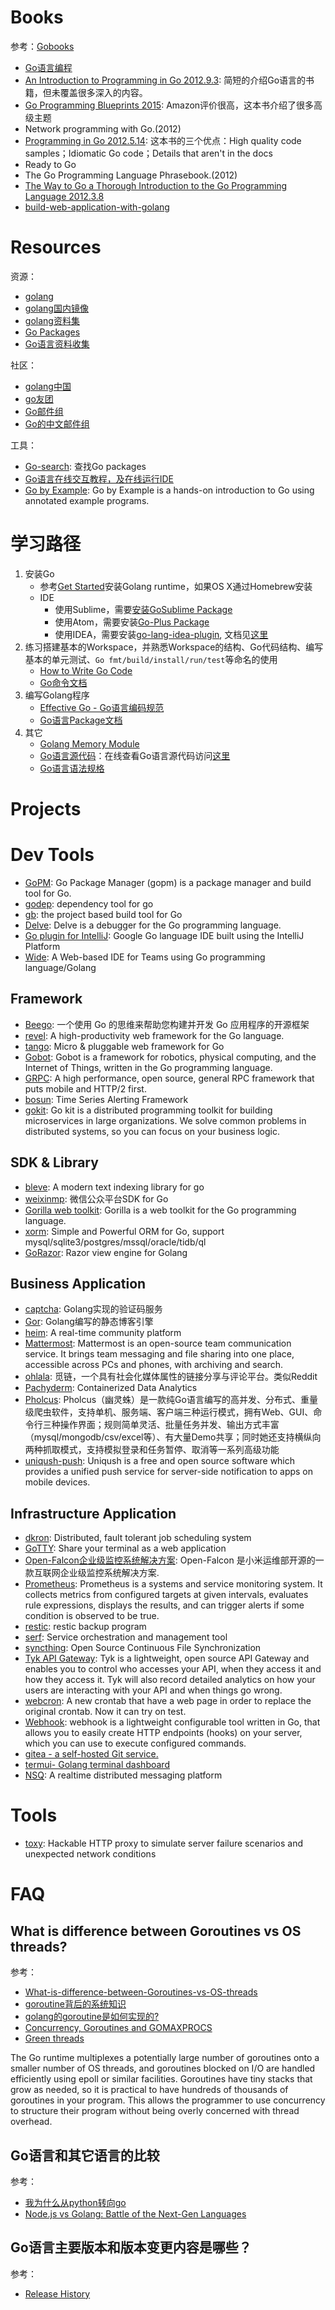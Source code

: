 # Books

参考：[Gobooks](https://github.com/dariubs/GoBooks)

- [Go语言编程](http://book.douban.com/subject/11577300/)
- [An Introduction to Programming in Go 2012.9.3](http://www.amazon.com/Introduction-Programming-Go-Caleb-Doxsey/dp/1478355824/ref=sr_1_2?ie=UTF8&qid=1438760964&sr=8-2&keywords=golang): 简短的介绍Go语言的书籍，但未覆盖很多深入的内容。
- [Go Programming Blueprints 2015](http://www.amazon.com/Go-Programming-Blueprints-Development-Challenges/dp/1783988029/ref=sr_1_1?ie=UTF8&qid=1438760964&sr=8-1&keywords=golang): Amazon评价很高，这本书介绍了很多高级主题
- Network programming with Go.(2012)
- [Programming in Go 2012.5.14](http://www.amazon.com/Programming-Go-Creating-Applications-Developers/dp/0321774639/ref=sr_1_4?ie=UTF8&qid=1438760964&sr=8-4&keywords=golang): 这本书的三个优点：High quality code samples；Idiomatic Go code；Details that aren't in the docs
- Ready to Go
- The Go Programming Language Phrasebook.(2012)
- [The Way to Go a Thorough Introduction to the Go Programming Language 2012.3.8](http://www.amazon.com/Way-Go-Thorough-Introduction-Programming/dp/1469769166/ref=sr_1_9?ie=UTF8&qid=1438760964&sr=8-9&keywords=golang)
- [build-web-application-with-golang](https://github.com/astaxie/build-web-application-with-golang) 

# Resources

资源：

- [golang](http://golang.org/)
- [golang国内镜像](http://docscn.studygolang.com/)
- [golang资料集](https://github.com/ty4z2008/Qix/blob/master/golang.md)
- [Go Packages](https://godoc.org/)
- [Go语言资料收集](https://github.com/wonderfo/wonderfogo/wiki)

社区：

- [golang中国](http://golangtc.com/)
- [go友团](http://golanghome.com/)
- [Go邮件组](http://groups.google.com/group/golang-nuts)
- [Go的中文邮件组](http://groups.google.com/group/golang-china)

工具：

- [Go-search](http://go-search.org/): 查找Go packages
- [Go语言在线交互教程，及在线运行IDE](http://tour.golang.org/welcome/1)
- [Go by Example](https://gobyexample.com/): Go by Example is a hands-on introduction to Go using annotated example programs. 

# 学习路径

1. 安装Go
	- 参考[Get Started](http://golang.org/doc/install)安装Golang runtime，如果OS X通过Homebrew安装
	- IDE
		- 使用Sublime，需要[安装GoSublime Package](https://github.com/DisposaBoy/GoSublime)
		- 使用Atom，需要安装[Go-Plus Package](https://atom.io/packages/go-plus)
		- 使用IDEA，需要安装[go-lang-idea-plugin](https://github.com/go-lang-plugin-org/go-lang-idea-plugin/wiki/Documentation), 文档见[这里](https://github.com/go-lang-plugin-org/go-lang-idea-plugin/wiki/Documentation)
1. 练习搭建基本的Workspace，并熟悉Workspace的结构、Go代码结构、编写基本的单元测试、`Go fmt/build/install/run/test`等命名的使用
	- [How to Write Go Code](http://golang.org/doc/code.html)
	- [Go命令文档](http://golang.org/doc/cmd)
1. 编写Golang程序
	- [Effective Go - Go语言编码规范](http://golang.org/doc/effective_go.html)
	- [Go语言Package文档](http://golang.org/pkg/)
1. 其它
	- [Golang Memory Module](http://golang.org/ref/mem)
	- [Go语言源代码](https://go.googlesource.com/go/)：在线查看Go语言源代码访问[这里](http://golang.org/src/)
	- [Go语言语法规格](http://golang.org/ref/spec)
	
# Projects

# Dev Tools

- [GoPM](https://github.com/gpmgo/gopm): Go Package Manager (gopm) is a package manager and build tool for Go.
- [godep](https://github.com/tools/godep): dependency tool for go
- [gb](https://github.com/constabulary/gb): the project based build tool for Go
- [Delve](https://github.com/derekparker/delve/): Delve is a debugger for the Go programming language.
- [Go plugin for IntelliJ](https://github.com/go-lang-plugin-org/go-lang-idea-plugin): Google Go language IDE built using the IntelliJ Platform
- [Wide](https://github.com/b3log/wide): A Web-based IDE for Teams using Go programming language/Golang

## Framework

- [Beego](http://beego.me/): 一个使用 Go 的思维来帮助您构建并开发 Go 应用程序的开源框架
- [revel](http://revel.github.io/): A high-productivity web framework for the Go language.
- [tango](https://github.com/lunny/tango): Micro & pluggable web framework for Go
- [Gobot](http://gobot.io/): Gobot is a framework for robotics, physical computing, and the Internet of Things, written in the Go programming language.
- [GRPC](http://www.grpc.io/): A high performance, open source, general RPC framework that puts mobile and HTTP/2 first.
- [bosun](https://github.com/bosun-monitor/bosun): Time Series Alerting Framework
- [gokit](https://github.com/go-kit/kit): Go kit is a distributed programming toolkit for building microservices in large organizations. We solve common problems in distributed systems, so you can focus on your business logic.

## SDK & Library

- [bleve](https://github.com/blevesearch/bleve): A modern text indexing library for go
- [weixinmp](https://github.com/sidbusy/weixinmp): 微信公众平台SDK for Go
- [Gorilla web toolkit](http://www.gorillatoolkit.org/): Gorilla is a web toolkit for the Go programming language.
- [xorm](https://github.com/go-xorm/xorm): Simple and Powerful ORM for Go, support mysql/sqlite3/postgres/mssql/oracle/tidb/ql
- [GoRazor](https://github.com/sipin/gorazor): Razor view engine for Golang

## Business Application

- [captcha](https://github.com/jianxinio/captcha): Golang实现的验证码服务 
- [Gor](https://github.com/wendal/gor): Golang编写的静态博客引擎
- [heim](https://github.com/euphoria-io/heim): A real-time community platform
- [Mattermost](https://github.com/mattermost/platform): Mattermost is an open-source team communication service. It brings team messaging and file sharing into one place, accessible across PCs and phones, with archiving and search.
- [ohlala](https://github.com/QLeelulu/ohlala): 觅链，一个具有社会化媒体属性的链接分享与评论平台。类似Reddit
- [Pachyderm](https://github.com/pachyderm/pachyderm): Containerized Data Analytics
- [Pholcus](https://github.com/henrylee2cn/pholcus): Pholcus（幽灵蛛）是一款纯Go语言编写的高并发、分布式、重量级爬虫软件，支持单机、服务端、客户端三种运行模式，拥有Web、GUI、命令行三种操作界面；规则简单灵活、批量任务并发、输出方式丰富（mysql/mongodb/csv/excel等）、有大量Demo共享；同时她还支持横纵向两种抓取模式，支持模拟登录和任务暂停、取消等一系列高级功能 
- [uniqush-push](https://github.com/uniqush/uniqush-push): Uniqush is a free and open source software which provides a unified push service for server-side notification to apps on mobile devices.
 
## Infrastructure Application

- [dkron](https://github.com/victorcoder/dkron): Distributed, fault tolerant job scheduling system
- [GoTTY](https://github.com/yudai/gotty): Share your terminal as a web application
- [Open-Falcon企业级监控系统解决方案](http://open-falcon.com/): Open-Falcon 是小米运维部开源的一款互联网企业级监控系统解决方案.
- [Prometheus](https://github.com/prometheus/prometheus): Prometheus is a systems and service monitoring system. It collects metrics from configured targets at given intervals, evaluates rule expressions, displays the results, and can trigger alerts if some condition is observed to be true.
- [restic](https://github.com/restic/restic): restic backup program
- [serf](https://github.com/hashicorp/serf): Service orchestration and management tool
- [syncthing](https://github.com/syncthing/syncthing): Open Source Continuous File Synchronization
- [Tyk API Gateway](https://github.com/lonelycode/tyk): Tyk is a lightweight, open source API Gateway and enables you to control who accesses your API, when they access it and how they access it. Tyk will also record detailed analytics on how your users are interacting with your API and when things go wrong.
- [webcron](https://github.com/codeskyblue/webcron): A new crontab that have a web page in order to replace the original crontab. Now it can try on test.
- [Webhook](https://github.com/adnanh/webhook): webhook is a lightweight configurable tool written in Go, that allows you to easily create HTTP endpoints (hooks) on your server, which you can use to execute configured commands.
- [gitea - a self-hosted Git service.](https://github.com/go-gitea/gitea)
- [termui- Golang terminal dashboard](https://github.com/gizak/termui)
- [NSQ](http://nsq.io/): A realtime distributed messaging platform

# Tools

- [toxy](https://github.com/h2non/toxy): Hackable HTTP proxy to simulate server failure scenarios and unexpected network conditions

# FAQ

## What is difference between Goroutines vs OS threads?

参考：

- [What-is-difference-between-Goroutines-vs-OS-threads](http://www.quora.com/What-is-difference-between-Goroutines-vs-OS-threads)
- [goroutine背后的系统知识](http://www.infoq.com/cn/articles/knowledge-behind-goroutine)
- [golang的goroutine是如何实现的?](http://www.zhihu.com/question/20862617)
- [Concurrency, Goroutines and GOMAXPROCS](http://www.goinggo.net/2014/01/concurrency-goroutines-and-gomaxprocs.html)
- [Green threads](http://www.wikiwand.com/en/Green_threads)

The Go runtime multiplexes a potentially large number of goroutines onto a smaller number of OS threads, and goroutines blocked on I/O are handled efficiently using epoll or similar facilities.  Goroutines have tiny stacks that grow as needed, so it is practical to have hundreds of thousands of goroutines in your program. This allows the programmer to use concurrency to structure their program without being overly concerned with thread overhead.

## Go语言和其它语言的比较

参考：

- [我为什么从python转向go](http://www.jianshu.com/p/afa14e631930)
- [Node.js vs Golang: Battle of the Next-Gen Languages](http://www.hostingadvice.com/blog/nodejs-vs-golang/)

## Go语言主要版本和版本变更内容是哪些？

参考：

- [Release History](http://golang.org/doc/devel/release.html)



